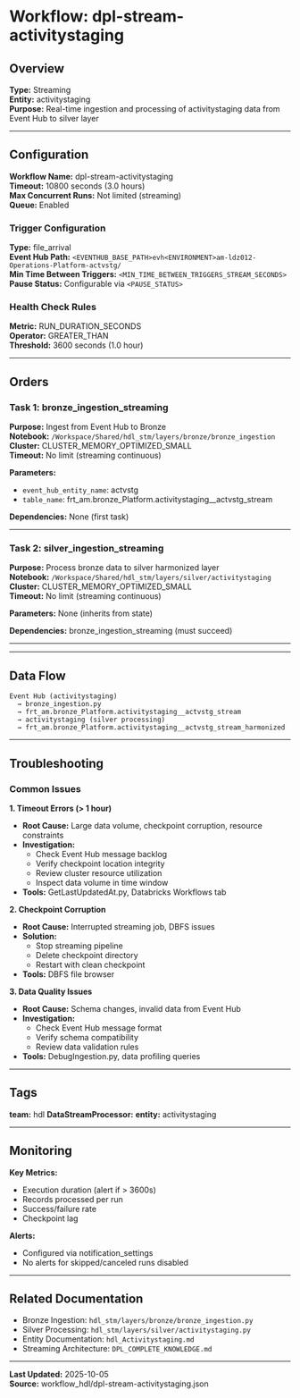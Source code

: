 # Workflow: dpl-stream-activitystaging

## Overview

**Type:** Streaming  
**Entity:** activitystaging  
**Purpose:** Real-time ingestion and processing of activitystaging data from Event Hub to silver layer

---

## Configuration

**Workflow Name:** dpl-stream-activitystaging  
**Timeout:** 10800 seconds (3.0 hours)  
**Max Concurrent Runs:** Not limited (streaming)  
**Queue:** Enabled

### Trigger Configuration

**Type:** file_arrival  
**Event Hub Path:** `<EVENTHUB_BASE_PATH>evh<ENVIRONMENT>am-ldz012-Operations-Platform-actvstg/`  
**Min Time Between Triggers:** `<MIN_TIME_BETWEEN_TRIGGERS_STREAM_SECONDS>`  
**Pause Status:** Configurable via `<PAUSE_STATUS>`

### Health Check Rules

**Metric:** RUN_DURATION_SECONDS  
**Operator:** GREATER_THAN  
**Threshold:** 3600 seconds (1.0 hour)


---

## Orders

### Task 1: bronze_ingestion_streaming

**Purpose:** Ingest from Event Hub to Bronze  
**Notebook:** `/Workspace/Shared/hdl_stm/layers/bronze/bronze_ingestion`  
**Cluster:** CLUSTER_MEMORY_OPTIMIZED_SMALL  
**Timeout:** No limit (streaming continuous)

**Parameters:**
- `event_hub_entity_name`: actvstg
- `table_name`: frt_am.bronze_Platform.activitystaging__actvstg_stream

**Dependencies:** None (first task)

---

### Task 2: silver_ingestion_streaming

**Purpose:** Process bronze data to silver harmonized layer  
**Notebook:** `/Workspace/Shared/hdl_stm/layers/silver/activitystaging`  
**Cluster:** CLUSTER_MEMORY_OPTIMIZED_SMALL  
**Timeout:** No limit (streaming continuous)

**Parameters:**
None (inherits from state)

**Dependencies:** bronze_ingestion_streaming (must succeed)

---

---

## Data Flow

```
Event Hub (activitystaging) 
  → bronze_ingestion.py 
  → frt_am.bronze_Platform.activitystaging__actvstg_stream
  → activitystaging (silver processing)
  → frt_am.bronze_Platform.activitystaging__actvstg_stream_harmonized
```

---

## Troubleshooting

### Common Issues

**1. Timeout Errors (> 1 hour)**
- **Root Cause:** Large data volume, checkpoint corruption, resource constraints
- **Investigation:**
  - Check Event Hub message backlog
  - Verify checkpoint location integrity
  - Review cluster resource utilization
  - Inspect data volume in time window
- **Tools:** GetLastUpdatedAt.py, Databricks Workflows tab

**2. Checkpoint Corruption**
- **Root Cause:** Interrupted streaming job, DBFS issues
- **Solution:** 
  - Stop streaming pipeline
  - Delete checkpoint directory
  - Restart with clean checkpoint
- **Tools:** DBFS file browser

**3. Data Quality Issues**
- **Root Cause:** Schema changes, invalid data from Event Hub
- **Investigation:**
  - Check Event Hub message format
  - Verify schema compatibility
  - Review data validation rules
- **Tools:** DebugIngestion.py, data profiling queries

---

## Tags

**team:** hdl
**DataStreamProcessor:** 
**entity:** activitystaging

---

## Monitoring

**Key Metrics:**
- Execution duration (alert if > 3600s)
- Records processed per run
- Success/failure rate
- Checkpoint lag

**Alerts:**
- Configured via notification_settings
- No alerts for skipped/canceled runs disabled

---

## Related Documentation

- Bronze Ingestion: `hdl_stm/layers/bronze/bronze_ingestion.py`
- Silver Processing: `hdl_stm/layers/silver/activitystaging.py`
- Entity Documentation: `hdl_Activitystaging.md`
- Streaming Architecture: `DPL_COMPLETE_KNOWLEDGE.md`

---

**Last Updated:** 2025-10-05  
**Source:** workflow_hdl/dpl-stream-activitystaging.json
